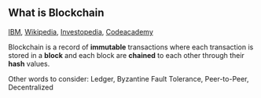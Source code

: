 
## What is Blockchain
[IBM](https://www.ibm.com/topics/what-is-blockchain), [Wikipedia](https://en.wikipedia.org/wiki/Blockchain), [Investopedia](https://www.investopedia.com/terms/b/blockchain.asp), [Codeacademy](https://www.codecademy.com/resources/blog/what-is-blockchain/)

Blockchain is a record of **immutable** transactions where each transaction is stored in a **block** and each block are **chained** to each other through their **hash** values.

Other words to consider: Ledger, Byzantine Fault Tolerance, Peer-to-Peer, Decentralized
